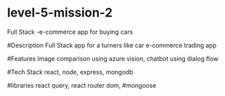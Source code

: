 # level-5-mission-2
Full Stack -e-commerce app for buying cars


#Description
Full Stack app for a turners like car e-commerce trading app

#Features
Image comparison using azure vision,
chatbot using dialog flow

#Tech Stack
react,
node,
express,
mongodb

#libraries
react query,
react router dom,
#mongoose
